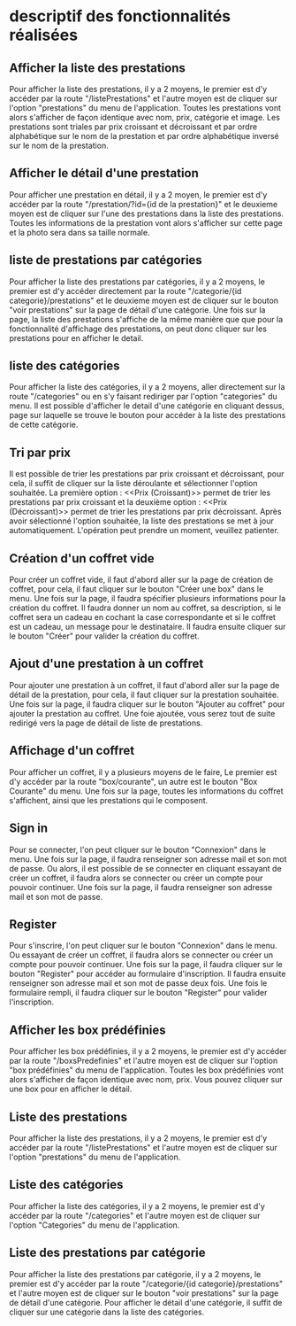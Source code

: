# descriptif des fonctionnalités réalisées

## Afficher la liste des prestations
Pour afficher la liste des prestations, il y a 2 moyens,
le premier est d'y accéder par la route "/listePrestations" et
l'autre moyen est de cliquer sur l'option 
"prestations" du menu de l'application.
Toutes les prestations vont alors s'afficher de façon
identique avec nom, prix, catégorie et image.
Les prestations sont triales par prix croissant et décroissant
et par ordre alphabétique sur le nom de la prestation 
et par ordre alphabétique inversé sur le nom de la prestation. 

## Afficher le détail d'une prestation 
Pour afficher une prestation en détail, il y a 2 moyen,
le premier est d'y accéder par la route "/prestation/?id={id de la prestation}"
et le deuxieme moyen est de cliquer sur l'une
des prestations dans la liste des prestations.
Toutes les informations de la prestation vont alors s'afficher
sur cette page et la photo sera dans sa taille normale.

## liste de prestations par catégories
Pour afficher la liste des prestations par catégories,
il y a 2 moyens, le premier est d'y accéder directement par 
la route "/categorie/{id categorie}/prestations" et 
le deuxieme moyen est de cliquer sur le bouton "voir prestations"
sur la page de détail d'une catégorie. Une fois sur la page,
la liste des prestations s'affiche de la même manière que 
que pour la fonctionnalité d'affichage des prestations,
on peut donc cliquer sur les prestations pour en afficher le detail.

## liste des catégories
Pour afficher la liste des catégories, il y a 2 moyens, 
aller directement sur la route "/categories" ou en s'y faisant 
rediriger par l'option "categories" du menu.
Il est possible d'afficher le detail d'une catégorie en cliquant dessus,
page sur laquelle se trouve le bouton pour accéder à la liste 
des prestations de cette catégorie.

## Tri par prix
Il est possible de trier les prestations par prix croissant et décroissant,
pour cela, il suffit de cliquer sur la liste déroulante et sélectionner l'option souhaitée.
La première option : <<Prix (Croissant)>> permet de trier les prestations par prix croissant
et la deuxième option : <<Prix (Décroissant)>> permet de trier les prestations par prix décroissant.
Après avoir sélectionné l'option souhaitée, la liste des prestations se met à jour automatiquement.
L'opération peut prendre un moment, veuillez patienter.

## Création d'un coffret vide
Pour créer un coffret vide, il faut d'abord aller sur la page de création de coffret,
pour cela, il faut cliquer sur le bouton "Créer une box" dans le menu.
Une fois sur la page, il faudra spécifier plusieurs informations pour la création du coffret.
Il faudra donner un nom au coffret, sa description, si le coffret sera un cadeau en cochant la case correspondante et 
si le coffret est un cadeau, un message pour le destinataire.
Il faudra ensuite cliquer sur le bouton "Créer" pour valider la création du coffret.

## Ajout d'une prestation à un coffret
Pour ajouter une prestation à un coffret, il faut d'abord aller sur la page de détail de la prestation,
pour cela, il faut cliquer sur la prestation souhaitée.
Une fois sur la page, il faudra cliquer sur le bouton "Ajouter au coffret" pour ajouter la prestation au coffret.
Une foie ajoutée, vous serez tout de suite redirigé vers la page de détail de liste de prestations.

## Affichage d'un coffret
Pour afficher un coffret, il y a plusieurs moyens de le faire,
Le premier est d'y accéder par la route "box/courante", un autre est le bouton "Box Courante" du menu.
Une fois sur la page, toutes les informations du coffret s'affichent,
ainsi que les prestations qui le composent.

## Sign in
Pour se connecter, l'on peut cliquer sur le bouton "Connexion" dans le menu.
Une fois sur la page, il faudra renseigner son adresse mail et son mot de passe.
Ou alors, il est possible de se connecter en cliquant essayant de créer un coffret,
il faudra alors se connecter ou créer un compte pour pouvoir continuer.
Une fois sur la page, il faudra renseigner son adresse mail et son mot de passe.

## Register
Pour s'inscrire, l'on peut cliquer sur le bouton "Connexion" dans le menu.
Ou essayant de créer un coffret, il faudra alors se connecter ou créer un compte pour pouvoir continuer.
Une fois sur la page, il faudra cliquer sur le bouton "Register" pour accéder au formulaire d'inscription.
Il faudra ensuite renseigner son adresse mail et son mot de passe deux fois.
Une fois le formulaire rempli, il faudra cliquer sur le bouton "Register" pour valider l'inscription.

## Afficher les box prédéfinies
Pour afficher les box prédéfinies, il y a 2 moyens,
le premier est d'y accéder par la route "/boxsPredefinies" et
l'autre moyen est de cliquer sur l'option "box prédéfinies" du menu de l'application.
Toutes les box prédéfinies vont alors s'afficher de façon identique avec nom, prix.
Vous pouvez cliquer sur une box pour en afficher le détail.

## Liste des prestations 
Pour afficher la liste des prestations, il y a 2 moyens,
le premier est d'y accéder par la route "/listePrestations" et
l'autre moyen est de cliquer sur l'option "prestations" du menu de l'application.

## Liste des catégories
Pour afficher la liste des catégories, il y a 2 moyens,
le premier est d'y accéder par la route "/categories" et
l'autre moyen est de cliquer sur l'option "Categories" du menu de l'application.

## Liste des prestations par catégorie
Pour afficher la liste des prestations par catégorie, il y a 2 moyens,
le premier est d'y accéder par la route "/categorie/{id categorie}/prestations" et
l'autre moyen est de cliquer sur le bouton "voir prestations" sur la page de détail d'une catégorie.
Pour afficher le détail d'une catégorie, il suffit de cliquer sur une catégorie dans la liste des catégories.
